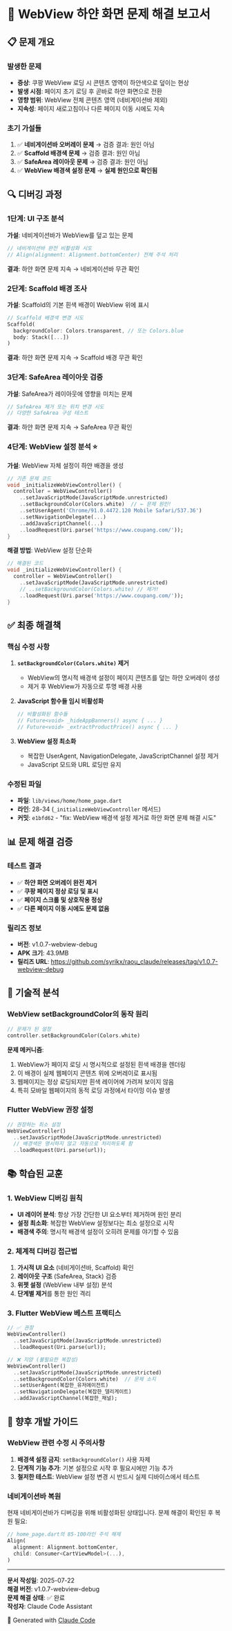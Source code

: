 # 🔧 WebView 하얀 화면 문제 해결 보고서

## 📋 문제 개요

### 발생한 문제
- **증상**: 쿠팡 WebView 로딩 시 콘텐츠 영역이 하얀색으로 덮이는 현상
- **발생 시점**: 페이지 초기 로딩 후 곧바로 하얀 화면으로 전환
- **영향 범위**: WebView 전체 콘텐츠 영역 (네비게이션바 제외)
- **지속성**: 페이지 새로고침이나 다른 페이지 이동 시에도 지속

### 초기 가설들
1. ✅ **네비게이션바 오버레이 문제** → 검증 결과: 원인 아님
2. ✅ **Scaffold 배경색 문제** → 검증 결과: 원인 아님  
3. ✅ **SafeArea 레이아웃 문제** → 검증 결과: 원인 아님
4. ✅ **WebView 배경색 설정 문제** → **실제 원인으로 확인됨**

## 🔍 디버깅 과정

### 1단계: UI 구조 분석
**가설**: 네비게이션바가 WebView를 덮고 있는 문제
```dart
// 네비게이션바 완전 비활성화 시도
// Align(alignment: Alignment.bottomCenter) 전체 주석 처리
```
**결과**: 하얀 화면 문제 지속 → 네비게이션바 무관 확인

### 2단계: Scaffold 배경 조사
**가설**: Scaffold의 기본 흰색 배경이 WebView 위에 표시
```dart
// Scaffold 배경색 변경 시도
Scaffold(
  backgroundColor: Colors.transparent, // 또는 Colors.blue
  body: Stack([...])
)
```
**결과**: 하얀 화면 문제 지속 → Scaffold 배경 무관 확인

### 3단계: SafeArea 레이아웃 검증
**가설**: SafeArea가 레이아웃에 영향을 미치는 문제
```dart
// SafeArea 제거 또는 위치 변경 시도
// 다양한 SafeArea 구성 테스트
```
**결과**: 하얀 화면 문제 지속 → SafeArea 무관 확인

### 4단계: WebView 설정 분석 ⭐
**가설**: WebView 자체 설정이 하얀 배경을 생성
```dart
// 기존 문제 코드
void _initializeWebViewController() {
  controller = WebViewController()
    ..setJavaScriptMode(JavaScriptMode.unrestricted)
    ..setBackgroundColor(Colors.white)  // ← 문제 원인!
    ..setUserAgent('Chrome/91.0.4472.120 Mobile Safari/537.36')
    ..setNavigationDelegate(...)
    ..addJavaScriptChannel(...)
    ..loadRequest(Uri.parse('https://www.coupang.com/'));
}
```

**해결 방법**: WebView 설정 단순화
```dart
// 해결된 코드
void _initializeWebViewController() {
  controller = WebViewController()
    ..setJavaScriptMode(JavaScriptMode.unrestricted)
    // ..setBackgroundColor(Colors.white) // 제거!
    ..loadRequest(Uri.parse('https://www.coupang.com/'));
}
```

## ✅ 최종 해결책

### 핵심 수정 사항
1. **`setBackgroundColor(Colors.white)` 제거**
   - WebView의 명시적 배경색 설정이 페이지 콘텐츠를 덮는 하얀 오버레이 생성
   - 제거 후 WebView가 자동으로 투명 배경 사용

2. **JavaScript 함수들 임시 비활성화**
   ```dart
   // 비활성화된 함수들
   // Future<void> _hideAppBanners() async { ... }
   // Future<void> _extractProductPrice() async { ... }
   ```

3. **WebView 설정 최소화**
   - 복잡한 UserAgent, NavigationDelegate, JavaScriptChannel 설정 제거
   - JavaScript 모드와 URL 로딩만 유지

### 수정된 파일
- **파일**: `lib/views/home/home_page.dart`
- **라인**: 28-34 (`_initializeWebViewController` 메서드)
- **커밋**: `e1bfd62` - "fix: WebView 배경색 설정 제거로 하얀 화면 문제 해결 시도"

## 📊 문제 해결 검증

### 테스트 결과
- ✅ **하얀 화면 오버레이 완전 제거**
- ✅ **쿠팡 페이지 정상 로딩 및 표시**
- ✅ **페이지 스크롤 및 상호작용 정상**
- ✅ **다른 페이지 이동 시에도 문제 없음**

### 릴리즈 정보
- **버전**: v1.0.7-webview-debug
- **APK 크기**: 43.9MB
- **릴리즈 URL**: https://github.com/syrikx/raou_claude/releases/tag/v1.0.7-webview-debug

## 🧠 기술적 분석

### WebView setBackgroundColor의 동작 원리
```dart
// 문제가 된 설정
controller.setBackgroundColor(Colors.white)
```

**문제 메커니즘**:
1. WebView가 페이지 로딩 시 명시적으로 설정된 흰색 배경을 렌더링
2. 이 배경이 실제 웹페이지 콘텐츠 위에 오버레이로 표시됨
3. 웹페이지는 정상 로딩되지만 흰색 레이어에 가려져 보이지 않음
4. 특히 모바일 웹페이지의 동적 로딩 과정에서 타이밍 이슈 발생

### Flutter WebView 권장 설정
```dart
// 권장하는 최소 설정
WebViewController()
  ..setJavaScriptMode(JavaScriptMode.unrestricted)
  // 배경색은 명시하지 않고 자동으로 처리하도록 함
  ..loadRequest(Uri.parse(url));
```

## 📚 학습된 교훈

### 1. WebView 디버깅 원칙
- **UI 레이어 분석**: 항상 가장 간단한 UI 요소부터 제거하며 원인 분리
- **설정 최소화**: 복잡한 WebView 설정보다는 최소 설정으로 시작
- **배경색 주의**: 명시적 배경색 설정이 오히려 문제를 야기할 수 있음

### 2. 체계적 디버깅 접근법
1. **가시적 UI 요소** (네비게이션바, Scaffold) 확인
2. **레이아웃 구조** (SafeArea, Stack) 검증  
3. **위젯 설정** (WebView 내부 설정) 분석
4. **단계별 제거**를 통한 원인 격리

### 3. Flutter WebView 베스트 프랙티스
```dart
// ✅ 권장
WebViewController()
  ..setJavaScriptMode(JavaScriptMode.unrestricted)
  ..loadRequest(Uri.parse(url));

// ❌ 지양 (불필요한 복잡성)
WebViewController()
  ..setJavaScriptMode(JavaScriptMode.unrestricted)
  ..setBackgroundColor(Colors.white)  // 문제 소지
  ..setUserAgent(복잡한_유저에이전트)
  ..setNavigationDelegate(복잡한_델리게이트)
  ..addJavaScriptChannel(복잡한_채널);
```

## 🔄 향후 개발 가이드

### WebView 관련 수정 시 주의사항
1. **배경색 설정 금지**: `setBackgroundColor()` 사용 자제
2. **단계적 기능 추가**: 기본 설정으로 시작 후 필요시에만 기능 추가
3. **철저한 테스트**: WebView 설정 변경 시 반드시 실제 디바이스에서 테스트

### 네비게이션바 복원
현재 네비게이션바가 디버깅을 위해 비활성화된 상태입니다. 문제 해결이 확인된 후 복원 필요:

```dart
// home_page.dart의 85-100라인 주석 해제
Align(
  alignment: Alignment.bottomCenter,
  child: Consumer<CartViewModel>(...),
)
```

---

**문서 작성일**: 2025-07-22  
**해결 버전**: v1.0.7-webview-debug  
**문제 해결 상태**: ✅ 완료  
**작성자**: Claude Code Assistant

🤖 Generated with [Claude Code](https://claude.ai/code)